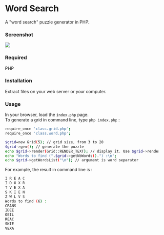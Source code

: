 # Word Search

A "word search" puzzle generator in PHP.

### Screenshot

<img src="http://fr.jeffprod.com/blog/img/2015-02-23-motsmeles.png">

### Required

PHP

### Installation

Extract files on your web server or your computer.

### Usage

In your browser, load the `index.php` page.  
To generate a grid in command line, type `php index.php` :

```bash
require_once 'class.grid.php';
require_once 'class.word.php';

$grid=new Grid(5); // grid size, from 3 to 20
$grid->gen(); // generate the puzzle
echo $grid->render(Grid::RENDER_TEXT); // display it. Use $grid->render() for HTML output
echo "Words to find (".$grid->getNbWords().") :\n";
echo $grid->getWordsList("\n"); // argument is word separator
```

For example, the result in command line is :

```bash
I R E A C 
I D O X R 
T V E X A 
S K I E N 
Z W L V S 
Words to find (6) :
CRANS
IDEE
OEIL
REAC
SKIE
VEXA
```
    
